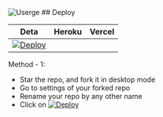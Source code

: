 <img src="https://telegra.ph/file/d1cd097776b3fd3fe283a.png" alt="Userge">
## Deploy

| Deta | Heroku | Vercel |
|---|---|---|
| [![Deploy](https://button.deta.dev/1/svg)](https://go.deta.dev/deploy) 


 Method - 1:
- Star the repo, and fork it in desktop mode
- Go to settings of your forked repo
- Rename your repo by any other name
- Click on  [![Deploy](https://www.herokucdn.com/deploy/button.svg)](https://heroku.com/deploy)
